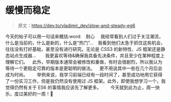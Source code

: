 # 缓慢而稳定

> 原文：<https://dev.to/vladimir_dev/slow-and-steady-eg6>

今天的帖子可以用一句话来概括:word:⠀
耐心
⠀
我经常看到人们过于关注潮流，什么是当前的，什么是新的，什么是“热门”...⠀
我看到他们太急于抓住这些机会，往往没有打好基础，甚至没有进行研究。无论是 CSS3 的新特性、JS 框架还是静态站点生成器...⠀
⠀
我更喜欢等待&确保我具备先决条件，并且至少在某种程度上理解它们。⠀
此外，早期版本通常会被修改和重做，有时会很剧烈，所以我认为等待一个更稳定可靠的版本是更聪明的做法。⠀
更不用说其中一些在几个月后会成为时尚。⠀
⠀
举例来说，我学习前端已经有一段时间了，甚至成功地用它获得了一份实习工作，但是我仍然没有使用过 JS 框架。此外，即使我想学习一个，我觉得仍然有关于 ES6 的事情我应该先了解更多。⠀
⠀
今天就到此为止，周一快乐，度过美好的一周！👋⠀